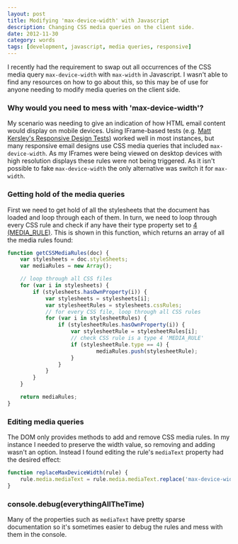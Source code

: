 ```yaml
---
layout: post
title: Modifying 'max-device-width' with Javascript
description: Changing CSS media queries on the client side.
date: 2012-11-30
category: words
tags: [development, javascript, media queries, responsive]
---
```


I recently had the requirement to swap out all occurrences of the CSS media query ``max-device-width`` with ``max-width`` in Javascript. I wasn't able to find any resources on how to go about this, so this may be of use for anyone needing to modify media queries on the client side.

### Why would you need to mess with 'max-device-width'?

My scenario was needing to give an indication of how HTML email content would display on mobile devices. Using IFrame-based tests (e.g. [Matt Kersley's Responsive Design Tests](http://mattkersley.com/responsive/)) worked well in most instances, but many responsive email designs use CSS media queries that included ``max-device-width``. As my IFrames were being viewed on desktop devices with high resolution displays these rules were not being triggered. As it isn't possible to fake ``max-device-width`` the only alternative was switch it for ``max-width``.

### Getting hold of the media queries

First we need to get hold of all the stylesheets that the document has loaded and loop through each of them. In turn, we need to loop through every CSS rule and check if any have their type property set to [4 (MEDIA_RULE)](https://developer.mozilla.org/en-US/docs/DOM/cssRule). This is shown in this function, which returns an array of all the media rules found:

``` javascript
function getCSSMediaRules(doc) {
	var stylesheets = doc.styleSheets;
	var mediaRules = new Array();

	// loop through all CSS files
	for (var i in stylesheets) {
		if (stylesheets.hasOwnProperty(i)) {
			var stylesheets = stylesheets[i];
			var stylesheetRules = stylesheets.cssRules;
			// for every CSS file, loop through all CSS rules
			for (var i in stylesheetRules) {
				if (stylesheetRules.hasOwnProperty(i)) {
					var stylesheetRule = stylesheetRules[i];
					// check CSS rule is a type 4 'MEDIA_RULE'
					if (stylesheetRule.type == 4) {
					        mediaRules.push(stylesheetRule);
					}
				}
			}
		}
	}

	return mediaRules;
}
```

### Editing media queries

The DOM only provides methods to add and remove CSS media rules. In my instance I needed to preserve the width value, so removing and adding wasn't an option. Instead I found editing the rule's ``mediaText`` property had the desired effect:  

``` javascript		
function replaceMaxDeviceWidth(rule) {
	rule.media.mediaText = rule.media.mediaText.replace('max-device-width', 'max-width');
}
```

### console.debug(everythingAllTheTime)

Many of the properties such as ``mediaText`` have pretty sparse documentation so it's sometimes easier to debug the rules and mess with them in the console.
